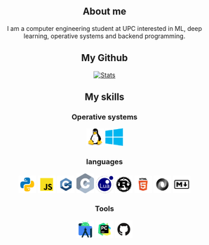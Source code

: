 <div id="content" align="center">

## About me
I am a computer engineering student at UPC interested in ML, deep learning, operative systems and backend programming.

## My Github

[![Stats](https://github-readme-stats.vercel.app/api?username=raulgilabert&show_icons=true&theme=github_dark)](https://github.com/raulgilabert)

## My skills
### Operative systems

[<img src="logos/linux.svg" width=40 max-height=40>](https://www.kernel.org/) [<img src="logos/windows.svg" width=40 max-height=40>](https://www.microsoft.com/en-us/windows/)

### languages

[<img src="logos/python.svg" width=40 max-height=40>](https://www.python.org/) [<img src="logos/javascript.svg" width=40 max-height=40>](https://www.javascript.com/) [<img src="logos/c++.svg" width=40 max-height=40>](https://isocpp.org/) [<img src="logos/c.svg" width=40 max-height=40>](https://www.iso.org/standard/74528.html) [<img src="logos/lua.svg" width=40 max-height=40>](https://www.lua.org) [<img src="logos/rust.png" width=40 max-height=40>](https://www.rust-lang.org) [<img src="logos/html.svg" width=40 max-height=40>](https://html.spec.whatwg.org/) [<img src="logos/json.svg" width=40 max-height=40>](https://www.json.org/json-en.html) [<img src="logos/markdown.svg" width=40 max-height=40>](https://daringfireball.net/projects/markdown/)

### Tools

[<img src="logos/android-studio.svg" width=40 max-height=40>](https://developer.android.com/studio/index.html) [<img src="logos/pycharm.svg" width=40 max-height=40>](https://www.jetbrains.com/pycharm/) [<img src="logos/github.svg" width=40 max-height=40>](https://github.com/)

</div>
